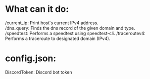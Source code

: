 # What can it do:
  /current_ip: Print host's current IPv4 address.  
  /dns_query: Finds the dns record of the given domain and type.  
  /speedtest: Performs a speedtest using speedtest-cli.
  /traceroutev4: Performs a traceroute to designated domain (IPv4).
# config.json:
DiscordToken: Discord bot token  